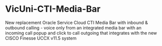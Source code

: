 # VicUni-CTI-Media-Bar
New replacement Oracle Service Cloud CTI Media Bar with inbound &amp; outbound calling - voice only from an integrated media bar with an incoming call popup and click to call outgoing that integrates with the new CISCO Finesse UCCX v11.5 system
